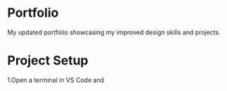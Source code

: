 # Portfolio
My updated portfolio showcasing my improved design skills and projects.
# Project Setup
1.Open a terminal in VS Code and 
